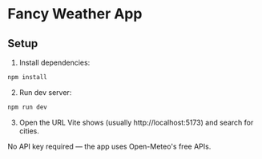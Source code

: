 # Fancy Weather App

## Setup

1. Install dependencies:

```bash
npm install
```

2. Run dev server:

```bash
npm run dev
```

3. Open the URL Vite shows (usually http://localhost:5173) and search for cities.

No API key required — the app uses Open-Meteo's free APIs.
